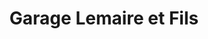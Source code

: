 ---
title: "Garage Lemaire et Fils"
url: /meung-sur-loire/garage-lemaire-et-fils/
shop: Autowerkstatt
---